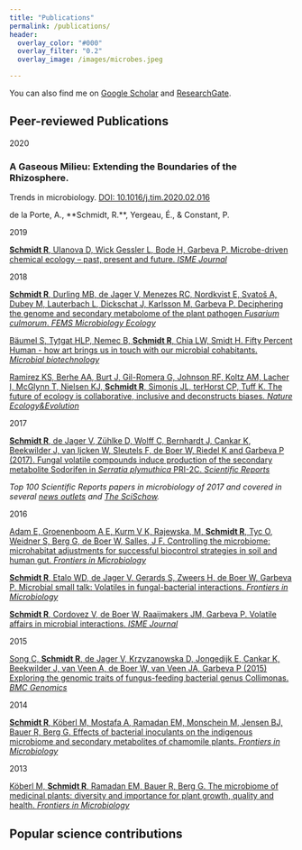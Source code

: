 ```yaml
---
title: "Publications"
permalink: /publications/
header:
  overlay_color: "#000"
  overlay_filter: "0.2"
  overlay_image: /images/microbes.jpeg

---
```


You can also find me on [Google Scholar](https://scholar.google.com/citations?user=oz-Lf6UAAAAJ&hl=en) and [ResearchGate](https://www.researchgate.net/profile/Ruth_Schmidt).

## Peer-reviewed Publications

2020

### A Gaseous Milieu: Extending the Boundaries of the Rhizosphere.
Trends in microbiology. [DOI: 10.1016/j.tim.2020.02.016](https://doi.org/10.1016/j.tim.2020.02.016)
<p>de la Porte, A., **Schmidt, R.**, Yergeau, É., & Constant, P.</p>

2019

[**Schmidt R**, Ulanova D, Wick Gessler L, Bode H, Garbeva P. Microbe-driven chemical ecology – past, present and future. _ISME_ _Journal_](https://academic.oup.com/femsec/article-abstract/94/6/fiy078/4990469?redirectedFrom=fulltext)

2018

[**Schmidt R**, Durling MB, de Jager V, Menezes RC, Nordkvist E, Svatoš A, Dubey M, Lauterbach L, Dickschat J, Karlsson M, Garbeva P. Deciphering the genome and secondary metabolome of the plant pathogen _Fusarium culmorum_. _FEMS Microbiology Ecology_](https://academic.oup.com/femsec/article-abstract/94/6/fiy078/4990469?redirectedFrom=fulltext)

[Bäumel S, Tytgat HLP, Nemec B, **Schmidt R**, Chia LW, Smidt H. Fifty Percent Human - how art brings us in touch with our microbial cohabitants. _Microbial biotechnology_](https://onlinelibrary.wiley.com/doi/abs/10.1111/1751-7915.13285)

[Ramirez KS, Berhe AA, Burt J, Gil-Romera G, Johnson RF, Koltz AM, Lacher I, McGlynn T, Nielsen KJ, **Schmidt R**, Simonis JL, terHorst CP, Tuff K. The future of ecology is collaborative, inclusive and deconstructs biases. _Nature Ecology&Evolution_](https://www.nature.com/articles/s41559-017-0445-7)

2017

[**Schmidt R**, de Jager V, Zühlke D, Wolff C, Bernhardt J, Cankar K, Beekwilder J, van Ijcken W, Sleutels F, de Boer W, Riedel K and Garbeva P (2017). Fungal volatile compounds induce production of the secondary metabolite Sodorifen in _Serratia plymuthica_ PRI-2C. _Scientific Reports_](https://www.nature.com/articles/s41598-017-00893-3)

_Top 100 Scientific Reports papers in microbiology of 2017 and covered in several_ [_news outlets_](https://www.sciencedaily.com/releases/2017/04/170413190718.htm) _and_ [_The SciSchow_](https://www.youtube.com/watch?v=0PlhcI8O1NY)_._

2016

[Adam E, Groenenboom A E, Kurm V K, Rajewska, M, **Schmidt R**, Tyc O, Weidner S, Berg G, de Boer W, Salles, J F. Controlling the microbiome: microhabitat adjustments for successful biocontrol strategies in soil and human gut. _Frontiers in Microbiology_](https://www.frontiersin.org/articles/10.3389/fmicb.2016.01079/full)

[**Schmidt R**, Etalo WD, de Jager V, Gerards S, Zweers H, de Boer W, Garbeva P. Microbial small talk: Volatiles in fungal-bacterial interactions. _Frontiers in Microbiology_](https://dx.doi.org/10.3389/fmicb.2015.01495)

[**Schmidt R**, Cordovez V, de Boer W, Raaijmakers JM, Garbeva P. Volatile affairs in microbial interactions. _ISME Journal_](https://www.nature.com/articles/ismej201542)

2015

[Song C, **Schmidt R**, de Jager V, Krzyzanowska D, Jongedijk E, Cankar K, Beekwilder J, van Veen A, de Boer W, van Veen JA, Garbeva P (2015) Exploring the genomic traits of fungus-feeding bacterial genus Collimonas. _BMC Genomics_](https://bmcgenomics.biomedcentral.com/articles/10.1186/s12864-015-2289-3)

2014

[**Schmidt R**, Köberl M, Mostafa A, Ramadan EM, Monschein M, Jensen BJ, Bauer R, Berg G. Effects of bacterial inoculants on the indigenous microbiome and secondary metabolites of chamomile plants. _Frontiers in Microbiology_](https://www.frontiersin.org/articles/10.3389/fmicb.2014.00064/full)

2013

[Köberl M, **Schmidt R**, Ramadan EM, Bauer R, Berg G. The microbiome of medicinal plants: diversity and importance for plant growth, quality and health. _Frontiers in Microbiology_](https://www.frontiersin.org/articles/10.3389/fmicb.2013.00400/full)

## Popular science contributions
